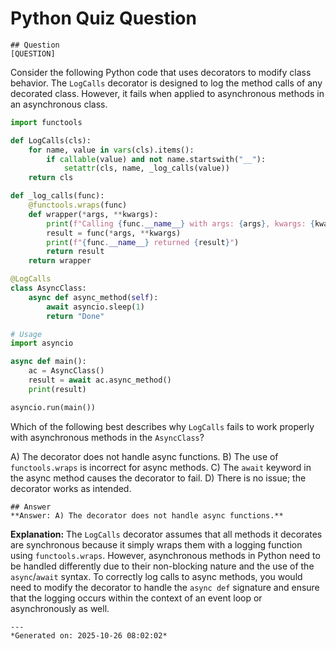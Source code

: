 # Python Quiz Question
    
    ## Question
    [QUESTION]
Consider the following Python code that uses decorators to modify class behavior. The `LogCalls` decorator is designed to log the method calls of any decorated class. However, it fails when applied to asynchronous methods in an asynchronous class.

```python
import functools

def LogCalls(cls):
    for name, value in vars(cls).items():
        if callable(value) and not name.startswith("__"):
            setattr(cls, name, _log_calls(value))
    return cls

def _log_calls(func):
    @functools.wraps(func)
    def wrapper(*args, **kwargs):
        print(f"Calling {func.__name__} with args: {args}, kwargs: {kwargs}")
        result = func(*args, **kwargs)
        print(f"{func.__name__} returned {result}")
        return result
    return wrapper

@LogCalls
class AsyncClass:
    async def async_method(self):
        await asyncio.sleep(1)
        return "Done"

# Usage
import asyncio

async def main():
    ac = AsyncClass()
    result = await ac.async_method()
    print(result)

asyncio.run(main())
```

Which of the following best describes why `LogCalls` fails to work properly with asynchronous methods in the `AsyncClass`?

A) The decorator does not handle async functions.
B) The use of `functools.wraps` is incorrect for async methods.
C) The `await` keyword in the async method causes the decorator to fail.
D) There is no issue; the decorator works as intended.
    
    ## Answer
    **Answer: A) The decorator does not handle async functions.**

**Explanation:** The `LogCalls` decorator assumes that all methods it decorates are synchronous because it simply wraps them with a logging function using `functools.wraps`. However, asynchronous methods in Python need to be handled differently due to their non-blocking nature and the use of the `async`/`await` syntax. To correctly log calls to async methods, you would need to modify the decorator to handle the `async def` signature and ensure that the logging occurs within the context of an event loop or asynchronously as well.
    
    ---
    *Generated on: 2025-10-26 08:02:02*
    
